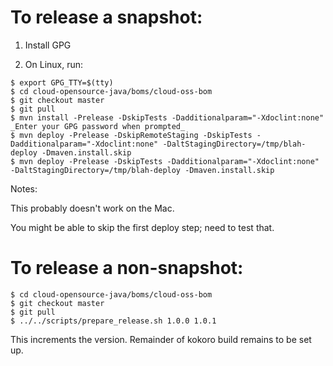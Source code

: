 # To release a snapshot:

1. Install GPG

2. On Linux, run:

```
$ export GPG_TTY=$(tty)
$ cd cloud-opensource-java/boms/cloud-oss-bom
$ git checkout master
$ git pull
$ mvn install -Prelease -DskipTests -Dadditionalparam="-Xdoclint:none"
_Enter your GPG password when prompted_
$ mvn deploy -Prelease -DskipRemoteStaging -DskipTests -Dadditionalparam="-Xdoclint:none" -DaltStagingDirectory=/tmp/blah-deploy -Dmaven.install.skip
$ mvn deploy -Prelease -DskipTests -Dadditionalparam="-Xdoclint:none" -DaltStagingDirectory=/tmp/blah-deploy -Dmaven.install.skip
```

Notes:

This probably doesn't work on the Mac.

You might be able to skip the first deploy step; need to test that. 

# To release a non-snapshot:

```
$ cd cloud-opensource-java/boms/cloud-oss-bom
$ git checkout master
$ git pull
$ ../../scripts/prepare_release.sh 1.0.0 1.0.1
```

This increments the version. Remainder of kokoro build remains to be set up.
